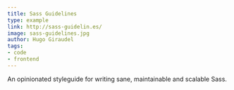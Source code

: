 ```yaml
---
title: Sass Guidelines
type: example
link: http://sass-guidelin.es/
image: sass-guidelines.jpg
author: Hugo Giraudel
tags:
- code
- frontend
---
```


An opinionated styleguide for writing sane, maintainable and scalable Sass.
